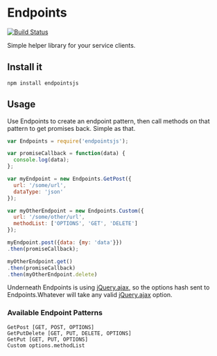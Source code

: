 Endpoints
=========

[![Build Status](https://travis-ci.org/kahnjw/endpoints.png)](https://travis-ci.org/kahnjw/endpoints)

Simple helper library for your service clients.

## Install it

```
npm install endpointsjs
```

## Usage

Use Endpoints to create an endpoint pattern, then call methods on that pattern to get promises back. Simple as that.

```javascript
var Endpoints = require('endpointsjs');

var promiseCallback = function(data) {
  console.log(data);
};

var myEndpoint = new Endpoints.GetPost({
  url: '/some/url',
  dataType: 'json'
});

var myOtherEndpoint = new Endpoints.Custom({
  url: '/some/other/url',
  methodList: ['OPTIONS', 'GET', 'DELETE']
});

myEndpoint.post({data: {my: 'data'}})
.then(promiseCallback);

myOtherEndpoint.get()
.then(promiseCallback)
.then(myOtherEndpoint.delete)
```

Underneath Endpoints is using [jQuery.ajax](http://api.jquery.com/jquery.ajax/), so the options hash sent to
Endpoints.Whatever will take any valid [jQuery.ajax](http://api.jquery.com/jquery.ajax/) option.

### Available Endpoint Patterns

```
GetPost [GET, POST, OPTIONS]
GetPutDelete [GET, PUT, DELETE, OPTIONS]
GetPut [GET, PUT, OPTIONS]
Custom options.methodList
```